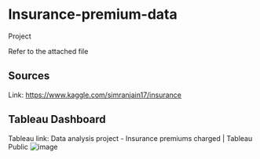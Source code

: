 # Insurance-premium-data
Project

Refer to the attached file 

## Sources
Link: https://www.kaggle.com/simranjain17/insurance 

## Tableau Dashboard
Tableau link: Data analysis project - Insurance premiums charged | Tableau Public
![image](https://user-images.githubusercontent.com/95040177/172092395-d67bd072-1930-4008-9183-26da838f5bc0.png)

